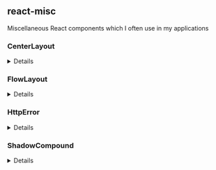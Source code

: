 ## react-misc

Miscellaneous React components which I often use in my applications

### CenterLayout

<details>

#### Summary

Center content inside it's parent container using [flexbox](https://css-tricks.com/snippets/css/a-guide-to-flexbox/)

#### Usage

```js
import { CenterLayout } from 'react-misc';
```

```html
<CenterLayout
  {/* flex parent */}
  direction="row|row-reverse|column|column-reverse"
  stretch={boolean}

  {/* flex child */}
  minWidth={string|number}
  maxWidth={string|number}
  minHeight={string|number}
  maxHeight={string|number}
  grow={boolean|number}
  shrink={boolean|number}
  basis={string|number}
>
  {children}
</CenterLayout>
```

| Name | Default Value | Description |
| -- | -- | -- |
| direction | 'row' | [Flex direction](https://css-tricks.com/snippets/css/a-guide-to-flexbox/#article-header-id-3) |
| stretch | false | If the item should be stretched over the cross axis |
| minWidth, maxWidth, minHeight, maxHeight | 0, none, 0, none | Min / max dimensions of the centered element |
| grow, shrink, basis | false, false, 'auto' | [Flex grow](https://css-tricks.com/snippets/css/a-guide-to-flexbox/#article-header-id-10), [shrink](https://css-tricks.com/snippets/css/a-guide-to-flexbox/#article-header-id-11) and [basis](https://css-tricks.com/snippets/css/a-guide-to-flexbox/#article-header-id-12) |

</details>

### FlowLayout

<details>

#### Summary

Order content in a horizontal or vertical flow using [flexbox](https://css-tricks.com/snippets/css/a-guide-to-flexbox/)

#### Usage

```js
import { FlowLayout } from 'react-misc';
```

```html
<FlowLayout
  direction="row|row-reverse|column|column-reverse"
  wrap={boolean|'wrap|nowrap|wrap-reverse'}
  justifyContent="flex-start|flex-end|center|space-between|space-around|space-evenly"
  stretch={boolean}
>
  <FlowLayout.Item
    grow={boolean|number}
    shrink={boolean|number}
    basis={string|number}
  >
    {children}
  </FlowLayout.Item>
</CenterLayout>
```

##### \<FlowLayout\>
| Name | Default Value | Description |
| -- | -- | -- |
| direction, wrap, justifyContent | 'column', false, 'flex-start' | [Flex direction](https://css-tricks.com/snippets/css/a-guide-to-flexbox/#article-header-id-3), [wrap](https://css-tricks.com/snippets/css/a-guide-to-flexbox/#article-header-id-4) and [justifyContent](https://css-tricks.com/snippets/css/a-guide-to-flexbox/#article-header-id-6) |
| stretch | true | If the items should be stretched over the cross axis |

##### \<FlowLayout.Item\>
| Name | Default Value | Description |
| -- | -- | -- |
| grow, shrink, basis | false, false, 'auto' | [Flex grow](https://css-tricks.com/snippets/css/a-guide-to-flexbox/#article-header-id-10), [shrink](https://css-tricks.com/snippets/css/a-guide-to-flexbox/#article-header-id-11) and [basis](https://css-tricks.com/snippets/css/a-guide-to-flexbox/#article-header-id-12) |

</details>

### HttpError

<details>

#### Summary

Display basic error messages for a selection of HTTP status codes using [React Intl](https://github.com/yahoo/react-intl/wiki)

#### Usage

You need to wrap this component into an `<IntlProvider>`.
You can use custom translations for your language. Please look at [src/components/HttpError/messages.js](https://github.com/aaronburmeister/react-misc/blob/master/src/components/HttpError/messages.js) for the supported message types.

```js
import { HttpError } from 'react-misc';
```

```html
<HttpError code={number} />
```

```js
HttpError.humanize(data: number|object, fieldName: string)
```

##### \<HttpError\>
| Name | Default Value | Description |
| -- | -- | -- |
| code | undefined | HTTP status code |

The message for code 500 is displayed by default if the provided one is invalid or unsupported.

##### HttpError.humanize

| Name | Default Value | Description |
| -- | -- | -- |
| data | undefined | HTTP status code or error object |
| fieldName | 'code' | The field to get the code from if data is an object |

Returns `null` if `data` is falsy, an `<HttpError>` otherwise.

</details>

### ShadowCompound

<details>

#### Summary

Wraps the component inside a container which takes up the same space using [react-measure](https://www.npmjs.com/package/react-measure). This is helpful for fixed elements which overlay the body (e.g. navigation bars).

#### Usage

Children are handled using [react-resolve-element](https://www.npmjs.com/package/react-resolve-element).
Please look at [The concept](https://www.npmjs.com/package/react-resolve-element#the-concept) for information on the supported render methods.

```js
import { Shadowcompound } from 'react-misc';
```

```html
<ShadowCompound
  horizontal={boolean}
  vertical={boolean}

  component={ReactComponent}
  render={function}
>
  {children}
</ShadowCompound>
```

```html
<ShadowCompound.MeasurePuppet
  horizontal={boolean}
  vertical={boolean}
  innerRef={MeasureRef}
/>
```

##### \<ShadowCompound\>
| Name | Default Value | Description |
| -- | -- | -- |
| horizontal | false | If the compound should take over the width of the measure component |
| vertical | false | If the compound should take over the height of the measure component |
| component, render, children | | [Render methods](https://www.npmjs.com/package/react-resolve-element#the-concept) |

The child get's a property `measureRef` which should be supplied to the element which size should be measured.

##### \<ShadowCompound.MeasurePuppet\>
| Name | Default Value | Description |
| -- | -- | -- |
| horizontal | false | If the puppet should fill the parent's width |
| vertical | false | If the puppet should fill the parent's height |
| innerRef | undefined | The measureRef supplied by `<ShadowCompound>` |

This component can be used if the component you want to measure doesn't support ref's. It fills up the parent and hence can be used to measure the component's size.

#### Example

This example shows how to use this component with a navigation bar built with a [Semantic UI React menu](https://react.semantic-ui.com/collections/menu).

```js
class Bar extends React.PureComponent { // eslint-disable-line react/prefer-stateless-function
  render() {
    const {
      measureRef,
      ...props
    } = this.props;

    return (
      <Menu {...props}>
        {/* Measure Puppet */}
        <ShadowCompound.MeasurePuppet vertical innerRef={measureRef} />

        <Menu.Item>Test</Menu.Item>
        <Menu.Item>Authentic Menu Item</Menu.Item>
      </Menu>
    );
  }
}

function Navigation(props) {
  return (
    <ShadowCompound vertical>
      <Bar fixed="top" borderless stackable {...props} />
    </ShadowCompound>
  )
}

function Page() {
  return (
    <div>
      <Navigation />
      This is page content
    </div>
  )
}
```

When you render `<Page>` you should see the navigation bar on top, and `This is page content` message below. You can try to switch the browser resolution between mobile and desktop to see the height change in runtime.

</details>
